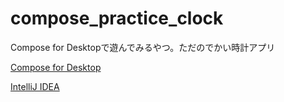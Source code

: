# compose_practice_clock
Compose for Desktopで遊んでみるやつ。ただのでかい時計アプリ

[Compose for Desktop](https://www.jetbrains.com/lp/compose/)

[IntelliJ IDEA](https://www.jetbrains.com/ja-jp/idea/)